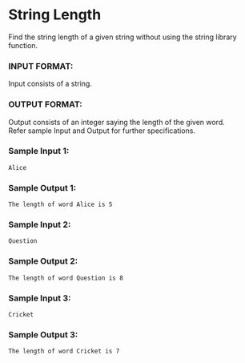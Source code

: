 # String Length

Find the string length of a given string without using the string library function.

### INPUT FORMAT:

Input consists of a string.

### OUTPUT FORMAT:

Output consists of an integer saying the length of the given word. <br>
Refer sample Input and Output for further specifications.

### Sample Input 1:

```
Alice
```

### Sample Output 1:

```
The length of word Alice is 5
```

### Sample Input 2:

```
Question
```

### Sample Output 2:

```
The length of word Question is 8
```

### Sample Input 3:

```
Cricket
```

### Sample Output 3:

```
The length of word Cricket is 7
```
